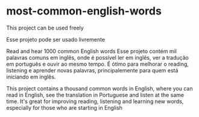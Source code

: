 # most-common-english-words
This project can be used freely

Esse projeto pode ser usado livremente

Read and hear 1000 common English words
Esse projeto contém mil palavras comuns em inglês, onde é possível ler em inglês, ver a tradução em português e ouvir ao mesmo tempo.
É ótimo para melhorar o reading, listening e aprender novas palavras, principalemente para quem está iniciando em inglês.

This project contains a thousand common words in English, where you can read in English, see the translation in Portuguese and listen at the same time.
It's great for improving reading, listening and learning new words, especially for those who are starting in English
